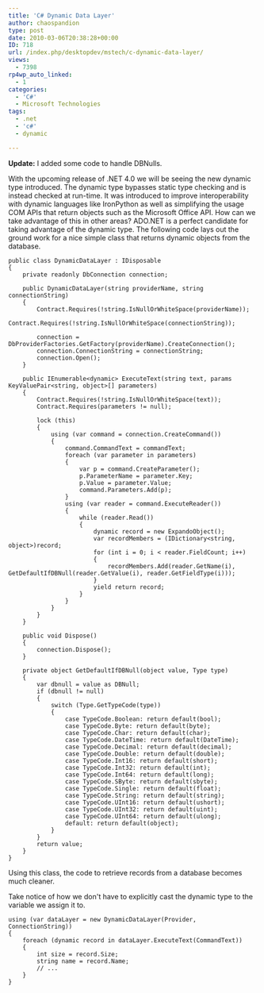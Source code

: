 ```yaml
---
title: 'C# Dynamic Data Layer'
author: chaospandion
type: post
date: 2010-03-06T20:38:28+00:00
ID: 718
url: /index.php/desktopdev/mstech/c-dynamic-data-layer/
views:
  - 7398
rp4wp_auto_linked:
  - 1
categories:
  - 'C#'
  - Microsoft Technologies
tags:
  - .net
  - 'c#'
  - dynamic

---
```

**Update:** I added some code to handle DBNulls.

With the upcoming release of .NET 4.0 we will be seeing the new dynamic type introduced. The dynamic type bypasses static type checking and is instead checked at run-time. It was introduced to improve interoperability with dynamic languages like IronPython as well as simplifying the usage COM APIs that return objects such as the Microsoft Office API. How can we take advantage of this in other areas? ADO.NET is a perfect candidate for taking advantage of the dynamic type. The following code lays out the ground work for a nice simple class that returns dynamic objects from the database.

```CSharp
public class DynamicDataLayer : IDisposable
{
    private readonly DbConnection connection;

    public DynamicDataLayer(string providerName, string connectionString)
    {
        Contract.Requires(!string.IsNullOrWhiteSpace(providerName));
        Contract.Requires(!string.IsNullOrWhiteSpace(connectionString));

        connection = DbProviderFactories.GetFactory(providerName).CreateConnection();
        connection.ConnectionString = connectionString;
        connection.Open();
    }

    public IEnumerable<dynamic> ExecuteText(string text, params KeyValuePair<string, object>[] parameters)
    {
        Contract.Requires(!string.IsNullOrWhiteSpace(text));
        Contract.Requires(parameters != null);

        lock (this)
        {
            using (var command = connection.CreateCommand())
            {
                command.CommandText = commandText;
                foreach (var parameter in parameters)
                {
                    var p = command.CreateParameter();
                    p.ParameterName = parameter.Key;
                    p.Value = parameter.Value;
                    command.Parameters.Add(p);
                }
                using (var reader = command.ExecuteReader())
                {
                    while (reader.Read())
                    {
                        dynamic record = new ExpandoObject();
                        var recordMembers = (IDictionary<string, object>)record;
                        for (int i = 0; i < reader.FieldCount; i++)
                        {
                            recordMembers.Add(reader.GetName(i), GetDefaultIfDBNull(reader.GetValue(i), reader.GetFieldType(i)));
                        }
                        yield return record;
                    }
                }
            }
        }
    }

    public void Dispose()
    {
        connection.Dispose();
    }

    private object GetDefaultIfDBNull(object value, Type type)
    {
        var dbnull = value as DBNull;
        if (dbnull != null)
        {
            switch (Type.GetTypeCode(type))
            {
                case TypeCode.Boolean: return default(bool);
                case TypeCode.Byte: return default(byte);
                case TypeCode.Char: return default(char);
                case TypeCode.DateTime: return default(DateTime);
                case TypeCode.Decimal: return default(decimal);
                case TypeCode.Double: return default(double);
                case TypeCode.Int16: return default(short);
                case TypeCode.Int32: return default(int);
                case TypeCode.Int64: return default(long);
                case TypeCode.SByte: return default(sbyte);
                case TypeCode.Single: return default(float);
                case TypeCode.String: return default(string);
                case TypeCode.UInt16: return default(ushort);
                case TypeCode.UInt32: return default(uint);
                case TypeCode.UInt64: return default(ulong);
                default: return default(object);
            }
        }
        return value;
    }
}
```
Using this class, the code to retrieve records from a database becomes much cleaner.
  
Take notice of how we don't have to explicitly cast the dynamic type to the variable we assign it to.

```CSharp
using (var dataLayer = new DynamicDataLayer(Provider, ConnectionString))
{
    foreach (dynamic record in dataLayer.ExecuteText(CommandText))
    {
        int size = record.Size;
        string name = record.Name;
        // ...
    }
}
```